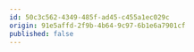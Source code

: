 ```yaml
---
id: 50c3c562-4349-485f-ad45-c455a1ec029c
origin: 91e5affd-2f9b-4b64-9c97-6b1e6a7901cf
published: false
---
```

